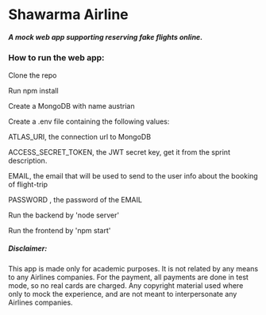 # Shawarma Airline


##### A mock web app supporting reserving fake flights online.

### How to run the web app:


Clone the repo

Run npm install

Create a MongoDB with name austrian

Create a .env file containing the following values:

  ATLAS_URI, the connection url to MongoDB
  
  ACCESS_SECRET_TOKEN, the JWT secret key, get it from the sprint description.
  
  EMAIL, the email that will be used to send to the user info about the booking of flight-trip
  
  PASSWORD , the password of the EMAIL

Run the backend by 'node server'

Run the frontend by 'npm start'

##### Disclaimer:
This app is made only for academic purposes. It is not related by any means to any Airlines companies.
For the payment, all payments are done in test mode, so no real cards are charged.
Any copyright material used where only to mock the experience, and are not meant to interpersonate any Airlines companies.
